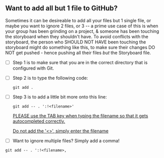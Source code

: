 ## Want to add all but 1 file to GitHub?

Sometimes it can be desireable to add all your files but 1 single file, or maybe you want to ignore 2 files, or 3 -- a prime use case of this is when your group has been grinding on a project, & someone has been touching the storyboard when they shouldn't have. To avoid conflicts with the storyboard, the person who SHOULD NOT HAVE been touching the storyboard might do something like this, to make sure their changes DO NOT get pushed - hence pushing all their files *but* the Storyboard file.

- [ ] Step 1 is to make sure that you are in the correct directory that is configured with Git.

- [ ] Step 2 is to type the following code:

  ```
  git add .
  ```

- [ ] Step 3 is to add a little bit more onto this line:

  ```
  git add -- . ':!<filename>'
  ```

  
  
  <u>PLEASE use the TAB key when typing the filename so that it gets autocompleted correctly.</u>
  
  
  
  <u>Do not add the '<>', simply enter the filename</u>

- [ ] Want to ignore multiple files? Simply add a comma! 

```
git add -- . ':!<filename>, 
```

